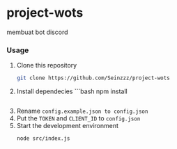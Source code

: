 # project-wots
membuat bot discord 

### Usage
1. Clone this repository
    ```bash
   git clone https://github.com/Seinzzz/project-wots
    ```
3. Install dependecies ```bash
   npm install
   ```
5. Rename `config.example.json to config.json`
6. Put the `TOKEN` and `CLIENT_ID` to `config.json`
7. Start the development environment
    ```bash
    node src/index.js
     ```
